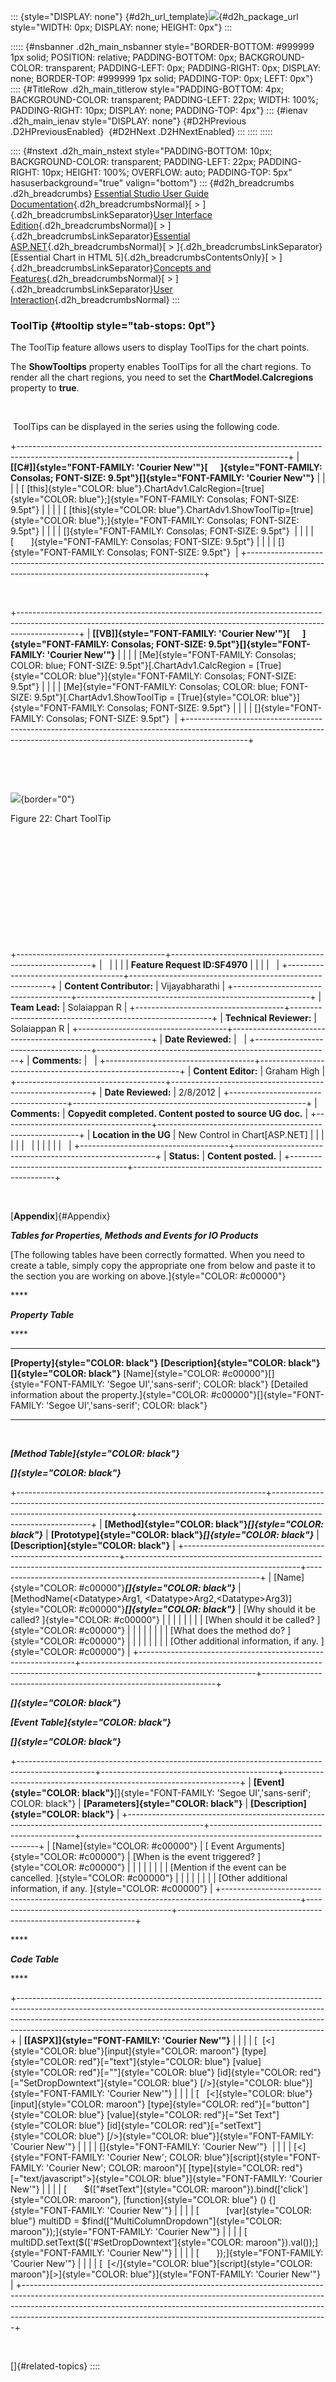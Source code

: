 ::: {style="DISPLAY: none"}
[](ms-xhelp:///?Id=d2h_url_template){#d2h_url_template}![](!package_url!){#d2h_package_url style="WIDTH: 0px; DISPLAY: none; HEIGHT: 0px"}
:::

::::: {#nsbanner .d2h_main_nsbanner style="BORDER-BOTTOM: #999999 1px solid; POSITION: relative; PADDING-BOTTOM: 0px; BACKGROUND-COLOR: transparent; PADDING-LEFT: 0px; PADDING-RIGHT: 0px; DISPLAY: none; BORDER-TOP: #999999 1px solid; PADDING-TOP: 0px; LEFT: 0px"}
:::: {#TitleRow .d2h_main_titlerow style="PADDING-BOTTOM: 4px; BACKGROUND-COLOR: transparent; PADDING-LEFT: 22px; WIDTH: 100%; PADDING-RIGHT: 10px; DISPLAY: none; PADDING-TOP: 4px"}
::: {#ienav .d2h_main_ienav style="DISPLAY: none"}
[](ms-xhelp:///?Id=be4163ad-30a8-4eb6-9008-98f2a5b36fd3){#D2HPrevious .D2HPreviousEnabled}  [](ms-xhelp:///?Id=c7d802e0-0b0d-4895-bf8f-dc4671cfd9bd){#D2HNext .D2HNextEnabled}
:::
::::
:::::

:::: {#nstext .d2h_main_nstext style="PADDING-BOTTOM: 10px; BACKGROUND-COLOR: transparent; PADDING-LEFT: 22px; PADDING-RIGHT: 10px; HEIGHT: 100%; OVERFLOW: auto; PADDING-TOP: 5px" hasuserbackground="true" valign="bottom"}
::: {#d2h_breadcrumbs .d2h_breadcrumbs}
[Essential Studio User Guide Documentation](ms-xhelp:///?Id=12457748-09e3-4d74-a240-8e049cedf030){.d2h_breadcrumbsNormal}[ \> ]{.d2h_breadcrumbsLinkSeparator}[User Interface Edition](ms-xhelp:///?Id=c29296b7-531c-413b-a0ec-488ca1f7f669){.d2h_breadcrumbsNormal}[ \> ]{.d2h_breadcrumbsLinkSeparator}[Essential ASP.NET](ms-xhelp:///?Id=25c35330-c127-4dad-9a92-ed79dc7261a6){.d2h_breadcrumbsNormal}[ \> ]{.d2h_breadcrumbsLinkSeparator}[Essential Chart in HTML 5]{.d2h_breadcrumbsContentsOnly}[ \> ]{.d2h_breadcrumbsLinkSeparator}[Concepts and Features](ms-xhelp:///?Id=895ee437-1738-49ea-b2a5-247d41ce7a5b){.d2h_breadcrumbsNormal}[ \> ]{.d2h_breadcrumbsLinkSeparator}[User Interaction](ms-xhelp:///?Id=be4163ad-30a8-4eb6-9008-98f2a5b36fd3){.d2h_breadcrumbsNormal}
:::

### ToolTip {#tooltip style="tab-stops: 0pt"}

The ToolTip feature allows users to display ToolTips for the chart points.

The **ShowTooltips** property enables ToolTips for all the chart regions. To render all the chart regions, you need to set the **ChartModel.Calcregions** property to **true**.

 

 ToolTips can be displayed in the series using the following code.

+-------------------------------------------------------------------------------------------------------------------------------------------------+
| **[\[C#\]]{style="FONT-FAMILY: 'Courier New'"}[      ]{style="FONT-FAMILY: Consolas; FONT-SIZE: 9.5pt"}[]{style="FONT-FAMILY: 'Courier New'"}** |
|                                                                                                                                                 |
| [ [this]{style="COLOR: blue"}.ChartAdv1.CalcRegion=[true]{style="COLOR: blue"};]{style="FONT-FAMILY: Consolas; FONT-SIZE: 9.5pt"}               |
|                                                                                                                                                 |
| [ [this]{style="COLOR: blue"}.ChartAdv1.ShowToolTip=[true]{style="COLOR: blue"};]{style="FONT-FAMILY: Consolas; FONT-SIZE: 9.5pt"}              |
|                                                                                                                                                 |
| []{style="FONT-FAMILY: Consolas; FONT-SIZE: 9.5pt"}                                                                                             |
|                                                                                                                                                 |
| [       ]{style="FONT-FAMILY: Consolas; FONT-SIZE: 9.5pt"}                                                                                      |
|                                                                                                                                                 |
| []{style="FONT-FAMILY: Consolas; FONT-SIZE: 9.5pt"}                                                                                             |
+-------------------------------------------------------------------------------------------------------------------------------------------------+

 

+---------------------------------------------------------------------------------------------------------------------------------------------------------------------------+
| **[\[VB\]]{style="FONT-FAMILY: 'Courier New'"}[      ]{style="FONT-FAMILY: Consolas; FONT-SIZE: 9.5pt"}[]{style="FONT-FAMILY: 'Courier New'"}**                           |
|                                                                                                                                                                           |
| [Me]{style="FONT-FAMILY: Consolas; COLOR: blue; FONT-SIZE: 9.5pt"}[.ChartAdv1.CalcRegion = [True]{style="COLOR: blue"}]{style="FONT-FAMILY: Consolas; FONT-SIZE: 9.5pt"}  |
|                                                                                                                                                                           |
| [Me]{style="FONT-FAMILY: Consolas; COLOR: blue; FONT-SIZE: 9.5pt"}[.ChartAdv1.ShowToolTip = [True]{style="COLOR: blue"}]{style="FONT-FAMILY: Consolas; FONT-SIZE: 9.5pt"} |
|                                                                                                                                                                           |
| []{style="FONT-FAMILY: Consolas; FONT-SIZE: 9.5pt"}                                                                                                                       |
+---------------------------------------------------------------------------------------------------------------------------------------------------------------------------+

 

 

![](ImagesExt/image113_30.jpg){border="0"}

Figure 22: Chart ToolTip

 

 

 

 

 

 

+-------------------------------------+----------------------------------------------------------+
|                                                                                                |
|                                                                                                |
| **Feature Request ID:SF4970**                                                                  |
|                                                                                                |
|                                                                                                |
+-------------------------------------+----------------------------------------------------------+
| **Content Contributor:**            | Vijayabharathi                                           |
+-------------------------------------+----------------------------------------------------------+
| **Team Lead:**                      | Solaiappan R                                             |
+-------------------------------------+----------------------------------------------------------+
| **Technical Reviewer:**             | Solaiappan R                                             |
+-------------------------------------+----------------------------------------------------------+
| **Date Reviewed:**                  |                                                          |
+-------------------------------------+----------------------------------------------------------+
| **Comments:**                       |                                                          |
+-------------------------------------+----------------------------------------------------------+
| **Content Editor:**                 | Graham High                                              |
+-------------------------------------+----------------------------------------------------------+
| **Date Reviewed:**                  | 2/8/2012                                                 |
+-------------------------------------+----------------------------------------------------------+
| **Comments:**                       | **Copyedit completed. Content posted to source UG doc.** |
+-------------------------------------+----------------------------------------------------------+
| **Location in the UG**              | New Control in Chart\[ASP.NET\]                          |
|                                     |                                                          |
|                                     |                                                          |
|                                     |                                                          |
|                                     |                                                          |
+-------------------------------------+----------------------------------------------------------+
| **Status:**                         | **Content posted.**                                      |
+-------------------------------------+----------------------------------------------------------+

 

[**Appendix**]{#Appendix}

***Tables for Properties, Methods and Events for IO Products***

[The following tables have been correctly formatted. When you need to create a table, simply copy the appropriate one from below and paste it to the section you are working on above.]{style="COLOR: #c00000"}

**** 

***Property Table***

**** 

  ---------------------------------------------------------------------------------------------- ----------------------------------------------------------------------------------------------------------------------------------
  **[Property]{style="COLOR: black"}**                                                           **[Description]{style="COLOR: black"}[]{style="COLOR: black"}**
  [Name]{style="COLOR: #c00000"}[]{style="FONT-FAMILY: 'Segoe UI','sans-serif'; COLOR: black"}   [Detailed information about the property.]{style="COLOR: #c00000"}[]{style="FONT-FAMILY: 'Segoe UI','sans-serif'; COLOR: black"}
  ---------------------------------------------------------------------------------------------- ----------------------------------------------------------------------------------------------------------------------------------

 

***[Method Table]{style="COLOR: black"}***

***[]{style="COLOR: black"}*** 

+--------------------------------------------------------------+-------------------------------------------------------------------------------------------------------------------------+------------------------------------------------------------------+
| **[Method]{style="COLOR: black"}*[]{style="COLOR: black"}*** | **[Prototype]{style="COLOR: black"}*[]{style="COLOR: black"}***                                                         | **[Description]{style="COLOR: black"}**                          |
+--------------------------------------------------------------+-------------------------------------------------------------------------------------------------------------------------+------------------------------------------------------------------+
| [Name]{style="COLOR: #c00000"}***[]{style="COLOR: black"}*** | [MethodName(\<Datatype\>Arg1, \<Datatype\>Arg2,\<Datatype\>Arg3)]{style="COLOR: #c00000"}***[]{style="COLOR: black"}*** | [Why should it be called? ]{style="COLOR: #c00000"}              |
|                                                              |                                                                                                                         |                                                                  |
|                                                              |                                                                                                                         | [When should it be called? ]{style="COLOR: #c00000"}             |
|                                                              |                                                                                                                         |                                                                  |
|                                                              |                                                                                                                         | [What does the method do? ]{style="COLOR: #c00000"}              |
|                                                              |                                                                                                                         |                                                                  |
|                                                              |                                                                                                                         | [Other additional information, if any. ]{style="COLOR: #c00000"} |
+--------------------------------------------------------------+-------------------------------------------------------------------------------------------------------------------------+------------------------------------------------------------------+

***[]{style="COLOR: black"}*** 

***[Event Table]{style="COLOR: black"}***

***[]{style="COLOR: black"}*** 

+-------------------------------------------------------------------------------------------------+--------------------------------------------+-------------------------------------------------------------------+
| **[Event]{style="COLOR: black"}**[]{style="FONT-FAMILY: 'Segoe UI','sans-serif'; COLOR: black"} | **[Parameters]{style="COLOR: black"}**     | **[Description]{style="COLOR: black"}**                           |
+-------------------------------------------------------------------------------------------------+--------------------------------------------+-------------------------------------------------------------------+
| [Name]{style="COLOR: #c00000"}                                                                  | [ Event Arguments]{style="COLOR: #c00000"} | [When is the event triggered? ]{style="COLOR: #c00000"}           |
|                                                                                                 |                                            |                                                                   |
|                                                                                                 |                                            | [Mention if the event can be cancelled. ]{style="COLOR: #c00000"} |
|                                                                                                 |                                            |                                                                   |
|                                                                                                 |                                            | [Other additional information, if any. ]{style="COLOR: #c00000"}  |
+-------------------------------------------------------------------------------------------------+--------------------------------------------+-------------------------------------------------------------------+

**** 

***Code Table***

**** 

+----------------------------------------------------------------------------------------------------------------------------------------------------------------------------------------------------------------------------------------------------------------------------------------------------------------------+
| **[\[ASPX\]]{style="FONT-FAMILY: 'Courier New'"}**                                                                                                                                                                                                                                                                   |
|                                                                                                                                                                                                                                                                                                                      |
| [  [\<]{style="COLOR: blue"}[input]{style="COLOR: maroon"} [type]{style="COLOR: red"}[=\"text\"]{style="COLOR: blue"} [value]{style="COLOR: red"}[=\"\"]{style="COLOR: blue"} [id]{style="COLOR: red"}[=\"SetDropDowntext\"]{style="COLOR: blue"} [/\>]{style="COLOR: blue"}]{style="FONT-FAMILY: 'Courier New'"}    |
|                                                                                                                                                                                                                                                                                                                      |
| [   [\<]{style="COLOR: blue"}[input]{style="COLOR: maroon"} [type]{style="COLOR: red"}[=\"button\"]{style="COLOR: blue"} [value]{style="COLOR: red"}[=\"Set Text\"]{style="COLOR: blue"} [id]{style="COLOR: red"}[=\"setText\"]{style="COLOR: blue"} [/\>]{style="COLOR: blue"}]{style="FONT-FAMILY: 'Courier New'"} |
|                                                                                                                                                                                                                                                                                                                      |
| []{style="FONT-FAMILY: 'Courier New'"}                                                                                                                                                                                                                                                                               |
|                                                                                                                                                                                                                                                                                                                      |
| [\<]{style="FONT-FAMILY: 'Courier New'; COLOR: blue"}[script]{style="FONT-FAMILY: 'Courier New'; COLOR: maroon"}[ [type]{style="COLOR: red"}[=\"text/javascript\"\>]{style="COLOR: blue"}]{style="FONT-FAMILY: 'Courier New'"}                                                                                       |
|                                                                                                                                                                                                                                                                                                                      |
| [       \$([\"#setText\"]{style="COLOR: maroon"}).bind([\'click\']{style="COLOR: maroon"}, [function]{style="COLOR: blue"} () {]{style="FONT-FAMILY: 'Courier New'"}                                                                                                                                                 |
|                                                                                                                                                                                                                                                                                                                      |
| [           [var]{style="COLOR: blue"} multiDD = \$find([\"MultiColumnDropdown\"]{style="COLOR: maroon"});]{style="FONT-FAMILY: 'Courier New'"}                                                                                                                                                                      |
|                                                                                                                                                                                                                                                                                                                      |
| [           multiDD.setText(\$([\'#SetDropDowntext\']{style="COLOR: maroon"}).val());]{style="FONT-FAMILY: 'Courier New'"}                                                                                                                                                                                           |
|                                                                                                                                                                                                                                                                                                                      |
| [       });]{style="FONT-FAMILY: 'Courier New'"}                                                                                                                                                                                                                                                                     |
|                                                                                                                                                                                                                                                                                                                      |
| [  [\</]{style="COLOR: blue"}[script]{style="COLOR: maroon"}[\>]{style="COLOR: blue"}]{style="FONT-FAMILY: 'Courier New'"}                                                                                                                                                                                           |
+----------------------------------------------------------------------------------------------------------------------------------------------------------------------------------------------------------------------------------------------------------------------------------------------------------------------+

 

[]{#related-topics}
::::
